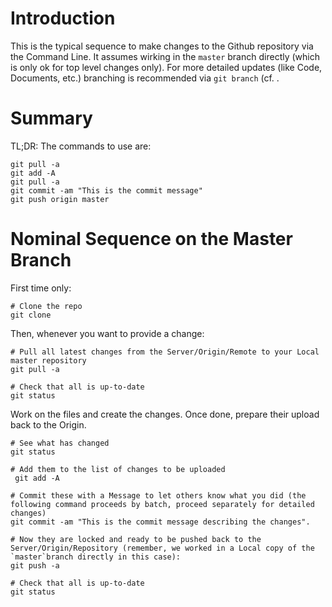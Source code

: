 # Introduction
This is the typical sequence to make changes to the Github repository via the Command Line.
It assumes wirking in the `master` branch directly (which is only ok for top level changes only).
For more detailed updates (like Code, Documents, etc.) branching is recommended via `git branch` (cf. .

# Summary
TL;DR: The commands to use are:
    
    git pull -a
    git add -A
    git pull -a
    git commit -am "This is the commit message"
    git push origin master
    
    
# Nominal Sequence on the Master Branch
First time only:
    
    # Clone the repo
    git clone

Then, whenever you want to provide a change:
    
    # Pull all latest changes from the Server/Origin/Remote to your Local master repository
    git pull -a

    # Check that all is up-to-date
    git status

Work on the files and create the changes.
Once done, prepare their upload back to the Origin.

    # See what has changed
    git status

    # Add them to the list of changes to be uploaded
     git add -A

    # Commit these with a Message to let others know what you did (the following command proceeds by batch, proceed separately for detailed changes)
    git commit -am "This is the commit message describing the changes".

    # Now they are locked and ready to be pushed back to the Server/Origin/Repository (remember, we worked in a Local copy of the `master`branch directly in this case):
    git push -a

    # Check that all is up-to-date
    git status
    
    
    
